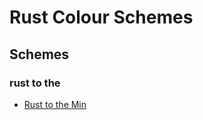 # Rust Colour Schemes

## Schemes

### rust to the
- [Rust to the Min](rust/rust-to-the/rust-to-the-min.md)

